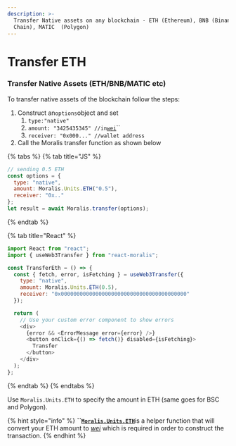 ```yaml
---
description: >-
  Transfer Native assets on any blockchain - ETH (Ethereum), BNB (Binance Smart
  Chain), MATIC  (Polygon)
---
```


# Transfer ETH

### Transfer Native Assets (ETH/BNB/MATIC etc)

To transfer native assets of the blockchain  follow the steps:&#x20;

1. Construct an`options`object and set
   1. `type:"native"`&#x20;
   2. `amount: "3425435345" //in`[`wei`](https://ethdocs.org/en/latest/ether.html#denominations)``
   3. `receiver: "0x000..." //wallet address`
2. Call the Moralis transfer function as shown below

{% tabs %}
{% tab title="JS" %}
```javascript
// sending 0.5 ETH
const options = {
  type: "native",
  amount: Moralis.Units.ETH("0.5"),
  receiver: "0x.."
};
let result = await Moralis.transfer(options);
```
{% endtab %}

{% tab title="React" %}
```javascript
import React from "react";
import { useWeb3Transfer } from "react-moralis";

const TransferEth = () => {
  const { fetch, error, isFetching } = useWeb3Transfer({
    type: "native",
    amount: Moralis.Units.ETH(0.5),
    receiver: "0x0000000000000000000000000000000000000000"
  });

  return (
    // Use your custom error component to show errors
    <div>
      {error && <ErrorMessage error={error} />}
      <button onClick={() => fetch()} disabled={isFetching}>
        Transfer
      </button>
    </div>
  );
};
```
{% endtab %}
{% endtabs %}

Use `Moralis.Units.ETH` to specify the amount in ETH (same goes for BSC and Polygon).&#x20;

{% hint style="info" %}
**``**[**`Moralis.Units.ETH`**](../tools/moralis-units.md#converting-native-asset-eth-bnb-matic-etc-to-wei)is a helper function that will convert your ETH amount to [_wei_](https://ethdocs.org/en/latest/ether.html#denominations) which is required in order to construct the transaction.
{% endhint %}
